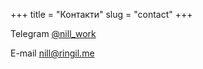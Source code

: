 +++
title = "Контакти"
slug = "contact"
+++

Telegram [@nill_work](https://t.me/nill_work)

E-mail [nill@ringil.me](mailto:nill@ringil.me)
